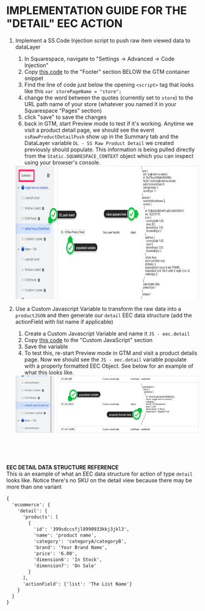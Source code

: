 # IMPLEMENTATION GUIDE FOR THE "DETAIL" EEC ACTION

1. Implement a SS Code Injection script to push raw item viewed data to dataLayer
    1. In Squarespace, navigate to "Settings -> Advanced -> Code Injection" 
    2. Copy [this code][01_datalayer_push_code] to the "Footer" section BELOW the GTM container snippet
    3. Find the line of code just below the opening `<script>` tag that looks like this `var storePageName = "store";`
    4. change the word between the quotes (currently set to `store`) to the URL path name of your store (whatever you named it in your Squarespace "Pages" section)
    5. click "save" to save the changes
    6. back in GTM, start Preview mode to test if it's working. Anytime we visit a product detail page, we should see the event `ssRawProductDetailPush` show up in the Summary tab and the DataLayer variable `DL - SS Raw Product Detail` we created previously should populate. This information is being pulled directly from the `Static.SQUARESPACE_CONTEXT` object which you can inspect using your browser's console.
    
    
    <img src="../../img/05--Main_Implementation/02--Add--Test--DL_push.png" height=350>



2. Use a Custom Javascript Variable to transform the raw data into a `productJSON` and then generate our `detail` EEC data structure (add the actionField with list name if applicable)
    1. Create a Custom Javascript Variable and name it `JS - eec.detail`
    2. Copy [this code][02_eec_object_creation_code] to the "Custom JavaScript" section
    3. Save the variable
    4. To test this, re-start Preview mode in GTM and visit a product details page. Now we should see the `JS - eec.detail` variable populate with a properly formatted EEC Object. See below for an example of what this looks like.


    <img src="../../img/05--Main_Implementation/03--Add--Test--EecObjectPopulated.png" height=150>

<br/>
<br/>
<br/>

**EEC DETAIL DATA STRUCTURE REFERENCE**<br/>
This is an example of what an EEC data structure for action of type `detail` looks like. Notice there's no SKU on the detail view because there may be more than one variant

```
{
  'ecommerce': {
    'detail': {
      'products': [
        {
          'id': '399sdccsfjl8990933kkj3jkl3',
          'name': 'product name',
          'category': 'categoryA/categoryB',
          'brand': 'Your Brand Name',
          'price': '6.00',
          'dimension6': 'In Stock',
          'dimension7': 'On Sale'
        }
      ],
      'actionField': {'list': 'The List Name'}
    }
  }
}
```


[01_datalayer_push_code]: ./01_ss_rawProductDetailPush.html
[02_eec_object_creation_code]: ./02_gtm_eecDetailObj.js
